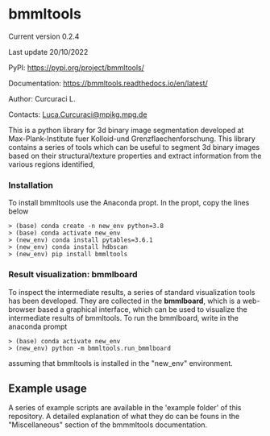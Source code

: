 # bmmltools

Current version 0.2.4

Last update 20/10/2022

PyPI: https://pypi.org/project/bmmltools/

Documentation: https://bmmltools.readthedocs.io/en/latest/

Author: Curcuraci L.

Contacts: Luca.Curcuraci@mpikg.mpg.de


This is a python library for 3d binary image segmentation developed at Max-Plank-Institute fuer Kolloid-und 
Grenzflaechenforschung. This library contains a series of tools which can be useful to segment 3d binary images
based on their structural/texture properties and extract information from the various regions identified,

### Installation

To install bmmltools use the Anaconda propt. In the propt, copy the lines below

```
> (base) conda create -n new_env python=3.8
> (base) conda activate new_env
> (new_env) conda install pytables=3.6.1
> (new_env) conda install hdbscan
> (new_env) pip install bmmltools
```

### Result visualization: bmmlboard

To inspect the intermediate results, a series of standard visualization tools has been developed. They are collected
in the **bmmlboard**, which is a web-browser based a graphical interface, which can be used to visualize the intermediate
results of bmmltools. To run the bmmlboard, write in the anaconda prompt

```
> (base) conda activate new_env
> (new_env) python -m bmmltools.run_bmmlboard
```

assuming that bmmltools is installed in the "new_env" environment.

## Example usage

A series of example scripts are available in the 'example folder' of this repository. A detailed explanation of what
they do can be founs in the "Miscellaneous" section of the bmmmltools documentation.
